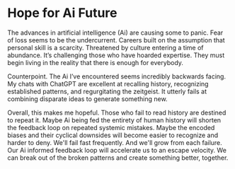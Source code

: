 <!--data 2023-01-25 -->

# Hope for Ai Future

The advances in artificial intelligence (Ai) are causing some to panic. Fear of loss seems to be the undercurrent. Careers built on the assumption that personal skill is a scarcity. Threatened by culture entering a time of abundance. It’s challenging those who have hoarded expertise. They must begin living in the reality that there is enough for everybody. 

Counterpoint. The Ai I’ve encountered seems incredibly backwards facing. My chats with ChatGPT are excellent at recalling history, recognizing established patterns, and regurgitating the zeitgeist. It utterly fails at combining disparate ideas to generate something new. 

Overall, this makes me hopeful. Those who fail to read history are destined to repeat it. Maybe Ai being fed the entirety of human history will shorten the feedback loop on repeated systemic mistakes. Maybe the encoded biases and their cyclical downsides will become easier to recognize and harder to deny. We'll fail fast frequently. And we'll grow from each failure. Our Ai informed feedback loop will accelerate us to an escape velocity. We can break out of the broken patterns and create something better, together.